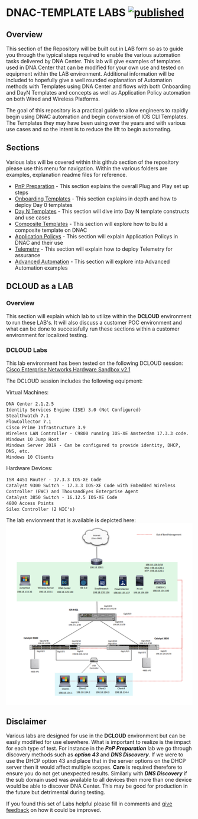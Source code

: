 # DNAC-TEMPLATE LABS [![published](https://static.production.devnetcloud.com/codeexchange/assets/images/devnet-published.svg)](https://developer.cisco.com/codeexchange/github/repo/kebaldwi/DNAC-TEMPLATES)
## Overview
This section of the Repository will be built out in LAB form so as to guide you through the typical steps required to enable the various automation tasks delivered by DNA Center. This lab will give examples of templates used in DNA Center that can be modified for your own use and tested on equipment within the LAB environment. Additional information will be included to hopefully give a well rounded explanation of Automation methods with Templates using DNA Center and flows with both Onboarding and DayN Templates and concepts as well as Application Policy automation on both Wired and Wireless Platforms.

The goal of this repository is a practical guide to allow engineers to rapidly begin using DNAC automation and begin conversion of IOS CLI Templates. The Templates they may have been using over the years and with various use cases and so the intent is to reduce the lift to begin automating.

## Sections
Various labs will be covered within this github section of the repository please use this menu for navigation. Within the various folders are examples, explanation readme files for reference.

* [PnP Preparation](./LAB1-PNP-PREP/README.md#PnP) - This section explains the overall Plug and Play set up steps
* [Onboarding Templates](./LAB2-Onboarding-Template/README.md#Day0) - This section explains in depth and how to deploy Day 0 templates
* [Day N Templates](./LAB3-DayN-Template/README.md#DayN) - This section will dive into Day N template constructs and use cases
* [Composite Templates](./LAB4-Composite-Template/README.md#Composite) - This section will explore how to build a composite template on DNAC
* [Application Policys](./LAB5-Application-Policy/README.md#Application) - This section will explain Application Policys in DNAC and their use
* [Telemetry](./LAB6-Telemetry-Enablement/README.md#Telemetry) - This section will explain how to deploy Telemetry for assurance
* [Advanced Automation](./LAB7-Advanced-Automation/README.md#Advanced) - This section will explore into Advanced Automation examples

## DCLOUD as a LAB
### Overview
This section will explain which lab to utilize within the **DCLOUD** environment to run these LAB's. It will also discuss a customer POC environment and what can be done to successfully run these sections within a customer environment for localized testing.

### DCLOUD Labs
This lab environment has been tested on the following DCLOUD session: [Cisco Enterprise Networks Hardware Sandbox v2.1](https://dcloud2-rtp.cisco.com/content/demo/759521?returnPathTitleKey=favourites-view)

The DCLOUD session includes the following equipment:

Virtual Machines:

    DNA Center 2.1.2.5
    Identity Services Engine (ISE) 3.0 (Not Configured)
    Stealthwatch 7.1
    FlowCollector 7.1
    Cisco Prime Infrastructure 3.9
    Wireless LAN Controller - C9800 running IOS-XE Amsterdam 17.3.3 code.
    Windows 10 Jump Host 
    Windows Server 2019 - Can be configured to provide identity, DHCP, DNS, etc.
    Windows 10 Clients 

Hardware Devices:

    ISR 4451 Router - 17.3.3 IOS-XE Code
    Catalyst 9300 Switch - 17.3.3 IOS-XE Code with Embedded Wireless Controller (EWC) and ThousandEyes Enterprise Agent
    Catalyst 3850 Switch - 16.12.5 IOS-XE Code
    4800 Access Points
    Silex Controller (2 NIC's)

The lab envionment that is available is depicted here:
![json](./LAB1-PNP-PREP/images/DCLOUD_Topology.png?raw=true "Import JSON")

## Disclaimer
Various labs are designed for use in the **DCLOUD** environment but can be easily modified for use elsewhere. What is important to realize is the impact for each type of test. For instance in the ***PnP Preparation*** lab we go through discovery methods such as ***option 43*** and ***DNS Discovery***. If we were to use the DHCP option 43 and place that in the server options on the DHCP server then it would affect multiple scopes. **Care** is required therefore to ensure you do not get unexpected results. Similarly with ***DNS Discovery*** if the sub domain used was available to all devices then more than one device would be able to discover DNA Center. This may be good for production in the future but detrimental during testing.

If you found this set of Labs helpful please fill in comments and [give feedback](https://app.smartsheet.com/b/form/f75ce15c2053435283a025b1872257fe) on how it could be improved.

